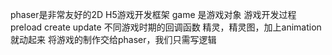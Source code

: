 phaser是非常友好的2D H5游戏开发框架
game 是游戏对象
游戏开发过程 preload create update 不同游戏时期的回调函数
精灵，精灵图，加上animation就动起来
将游戏的制作交给phaser，我们只需写逻辑
